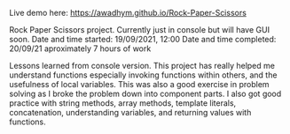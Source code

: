 Live demo here:
https://awadhym.github.io/Rock-Paper-Scissors

Rock Paper Scissors project. Currently just in console but will have GUI soon. 
Date and time started: 19/09/2021, 12:00 
Date and time completed: 20/09/21 aproximately 7 hours of work 

Lessons learned from console version. This project has really helped me understand functions especially invoking functions within others, and the usefulness of local variables. This was also a good exercise in problem solving as I broke the problem down into component parts. I also got good practice with string methods, array methods, template literals, concatenation, understanding variables, and returning values with functions. 
